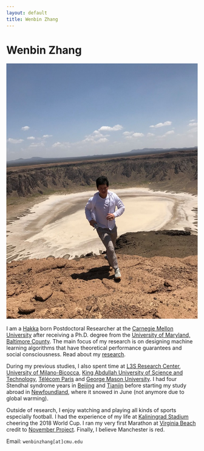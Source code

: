 ```yaml
---
layout: default
title: Wenbin Zhang 
---
```

	
	
# Wenbin Zhang #

<img src="img/taif.jpg" alt="Photo" class="leftside_image">

<!--| 张雯斌-->
<!--I recently defended my Ph.D. dissertation at the [University of Maryland, Baltimore County](https://www.umbc.edu/). The main focus of my research is on designing machine learning algorithms that have theoretical performance guarantees and social consciousness. Read about my [research](/research).-->

I am a [Hakka](https://en.wikipedia.org/wiki/Hakka_people) born Postdoctoral Researcher at the [Carnegie Mellon University](https://www.cmu.edu/) after receiving a Ph.D. degree from the [University of Maryland, Baltimore County](https://www.umbc.edu/). The main focus of my research is on designing machine learning algorithms that have theoretical performance guarantees and social consciousness. Read about my [research](/research).


During my previous studies, I also spent time at [L3S Research Center](https://www.l3s.de/de), [University of Milano-Bicocca](https://www.unimib.it/), [King Abdullah University of Science and Technology](https://www.kaust.edu.sa/en), [Télécom Paris](https://dig.telecom-paristech.fr/blog/) and [George Mason University](https://www2.gmu.edu/). I had four Stendhal syndrome years in [Beijing](https://www.google.com/maps/@39.9553424,116.3162938,17z?hl=en&authuser=0) and [Tianjin](https://www.google.com/maps/@39.1099492,117.2091143,18z?hl=en&authuser=0) before starting my study abroad in [Newfoundland](https://www.google.com/maps/@47.5730776,-52.7360975,16z?hl=en&authuser=0), where it snowed in June (not anymore due to global warming). 

Outside of research, I enjoy watching and playing all kinds of sports especially football. I had the experience of my life at [Kaliningrad Stadium](https://en.wikipedia.org/wiki/Kaliningrad_Stadium) cheering the 2018 World Cup. I ran my very first Marathon at [Virginia Beach](https://www.shamrockmarathon.com/) credit to [November Project](https://november-project.com/baltimore-md/). Finally, I believe Manchester is red.

		
Email: `wenbinzhang[at]cmu.edu`



